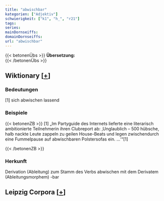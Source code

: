 ```yaml
---
title: "abwischbar"
kategorien: ["Adjektiv"]
schwierigkeit: ["k1", "h_", "r21"]
tags:
series:
mainDornseiffs:
domainDornseiffs:
url: "abwischbar"
---
```


{{< betonenÜbs >}}
**Übersetzung:**  
{{< /betonenÜbs >}}

## Wiktionary [[+](https://de.wiktionary.org/wiki/abwischbar)]

### Bedeutungen
[1] sich abwischen lassend  

### Beispiele
{{< betonenZB >}}
[1] „Im Partyguide des Internets lieferte eine literarisch ambitionierte Teilnehmerin ihren Clubreport ab: ‚Unglaublich – 500 hübsche, halb nackte Leute zappeln zu geilen House-Beats und legen zwischendurch eine Fummelpause auf abwischbaren Polstersofas ein. …‘“[1]  

{{< /betonenZB >}}
### Herkunft
Derivation (Ableitung) zum Stamm des Verbs abwischen mit dem Derivatem (Ableitungsmorphem) -bar  


## Leipzig Corpora [[+](https://corpora.uni-leipzig.de/en/res?word=abwischbar&corpusId=deu_newscrawl-public_2018)]

